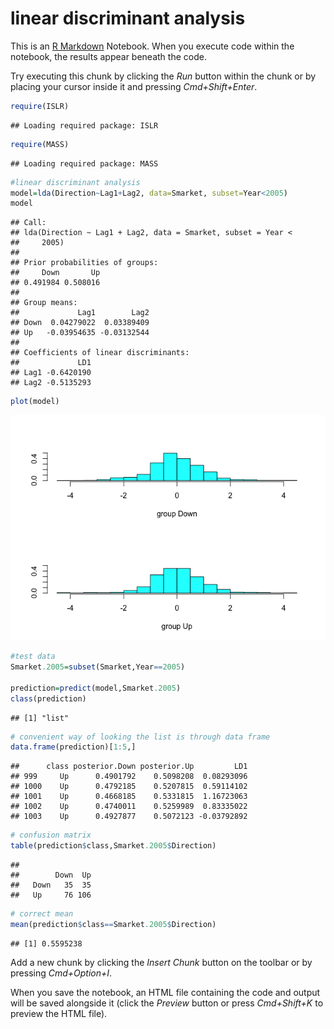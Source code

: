 linear discriminant analysis
================

This is an [R Markdown](http://rmarkdown.rstudio.com) Notebook. When you execute code within the notebook, the results appear beneath the code.

Try executing this chunk by clicking the *Run* button within the chunk or by placing your cursor inside it and pressing *Cmd+Shift+Enter*.

``` r
require(ISLR)
```

    ## Loading required package: ISLR

``` r
require(MASS)
```

    ## Loading required package: MASS

``` r
#linear discriminant analysis
model=lda(Direction~Lag1+Lag2, data=Smarket, subset=Year<2005)
model
```

    ## Call:
    ## lda(Direction ~ Lag1 + Lag2, data = Smarket, subset = Year < 
    ##     2005)
    ## 
    ## Prior probabilities of groups:
    ##     Down       Up 
    ## 0.491984 0.508016 
    ## 
    ## Group means:
    ##             Lag1        Lag2
    ## Down  0.04279022  0.03389409
    ## Up   -0.03954635 -0.03132544
    ## 
    ## Coefficients of linear discriminants:
    ##             LD1
    ## Lag1 -0.6420190
    ## Lag2 -0.5135293

``` r
plot(model)
```

![](lda_notebook_files/figure-markdown_github/unnamed-chunk-2-1.png)

``` r
#test data
Smarket.2005=subset(Smarket,Year==2005)

prediction=predict(model,Smarket.2005)
class(prediction)
```

    ## [1] "list"

``` r
# convenient way of looking the list is through data frame
data.frame(prediction)[1:5,]
```

    ##      class posterior.Down posterior.Up         LD1
    ## 999     Up      0.4901792    0.5098208  0.08293096
    ## 1000    Up      0.4792185    0.5207815  0.59114102
    ## 1001    Up      0.4668185    0.5331815  1.16723063
    ## 1002    Up      0.4740011    0.5259989  0.83335022
    ## 1003    Up      0.4927877    0.5072123 -0.03792892

``` r
# confusion matrix
table(prediction$class,Smarket.2005$Direction)
```

    ##       
    ##        Down  Up
    ##   Down   35  35
    ##   Up     76 106

``` r
# correct mean
mean(prediction$class==Smarket.2005$Direction)
```

    ## [1] 0.5595238

Add a new chunk by clicking the *Insert Chunk* button on the toolbar or by pressing *Cmd+Option+I*.

When you save the notebook, an HTML file containing the code and output will be saved alongside it (click the *Preview* button or press *Cmd+Shift+K* to preview the HTML file).
